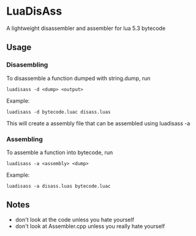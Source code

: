 LuaDisAss
=========
A lightweight disassembler and assembler for lua 5.3 bytecode

Usage
-----

### Disasembling
To disassemble a function dumped with string.dump, run
```
luadisass -d <dump> <output>
```

Example:
```
luadisass -d bytecode.luac disass.luas
```

This will create a assembly file that can be assembled using luadisass -a

### Assembling
To assemble a function into bytecode, run
```
luadisass -a <assembly> <dump>
```

Example:
```
luadisass -a disass.luas bytecode.luac
```





Notes
-----
* don't look at the code unless you hate yourself
* don't look at Assembler.cpp unless you really hate yourself